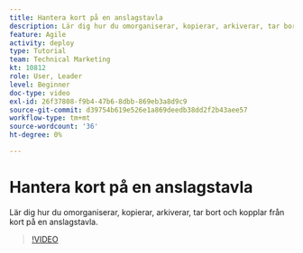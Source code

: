 ```yaml
---
title: Hantera kort på en anslagstavla
description: Lär dig hur du omorganiserar, kopierar, arkiverar, tar bort och kopplar från kort på en anslagstavla.
feature: Agile
activity: deploy
type: Tutorial
team: Technical Marketing
kt: 10812
role: User, Leader
level: Beginner
doc-type: video
exl-id: 26f37808-f9b4-47b6-8dbb-869eb3a8d9c9
source-git-commit: d39754b619e526e1a869deedb38dd2f2b43aee57
workflow-type: tm+mt
source-wordcount: '36'
ht-degree: 0%

---
```


# Hantera kort på en anslagstavla

Lär dig hur du omorganiserar, kopierar, arkiverar, tar bort och kopplar från kort på en anslagstavla.

>[!VIDEO](https://video.tv.adobe.com/v/346810)
